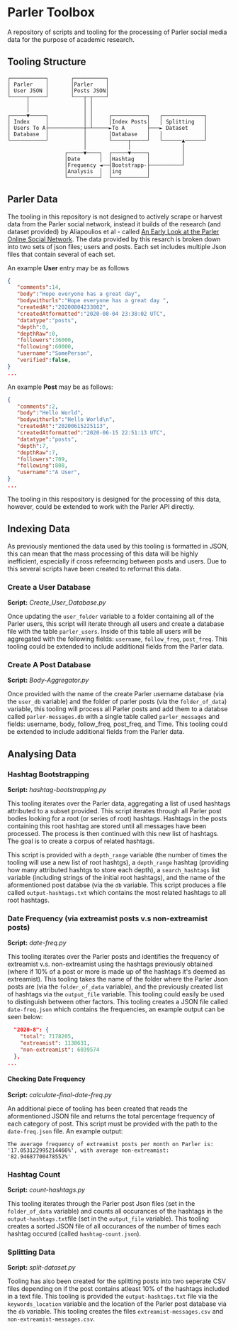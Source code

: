 # Parler Toolbox
A repository of scripts and tooling for the processing of Parler social media data for the purpose of academic research.

## Tooling Structure
```
┌───────────┐       ┌──────────┐
│ Parler    │       │Parler    │
│ User JSON │       │Posts JSON│
└─────┬─────┘       └───┬─┬────┘
      │                 │ │
      │                 │ │
┌─────▼─────┐           │ │     ┌───────────┐   ┌─────────────┐
│ Index     │           │ │     │Index Posts│   │ Splitting   │
│ Users To A├───────────┼─┴─────►To A       ├───► Dataset     │
│ Database  │           │       │Database   │   │             │
└───────────┘           │       └─────┬─────┘   └──────▲──────┘
                        │             │                │
                  ┌─────▼────┐  ┌─────▼─────┐          │
                  │Date      │  │Hashtag    │          │
                  │Frequency ◄──┤Bootstrapp-├──────────┘
                  │Analysis  │  │ing        │
                  └──────────┘  └───────────┘
```

## Parler Data
The tooling in this repository is not designed to actively scrape or harvest data from the Parler social network, instead it builds of the research (and dataset provided) by Aliapoulios et al - called [An Early Look at the Parler Online Social Network](https://arxiv.org/pdf/2101.03820.pdf). The data provided by this resarch is broken down into two sets of json files; users and posts. Each set includes multiple Json files that contain several of each set.

An example **User** entry may be as follows
```JSON
{
   "comments":14,
   "body":"Hope everyone has a great day",
   "bodywithurls":"Hope everyone has a great day ",
   "createdAt":"20200804233802",
   "createdAtformatted":"2020-08-04 23:38:02 UTC",
   "datatype":"posts",
   "depth":0,
   "depthRaw":0,
   "followers":36000,
   "following":60000,
   "username":"SomePerson",
   "verified":false,
}
...
```

An example **Post** may be as follows:

```JSON
{
   "comments":2,
   "body":"Hello World",
   "bodywithurls":"Hello World\n",
   "createdAt":"20200615225113",
   "createdAtformatted":"2020-06-15 22:51:13 UTC",
   "datatype":"posts",
   "depth":7,
   "depthRaw":7,
   "followers":709,
   "following":808,
   "username":"A User",
}
...
```

The tooling in this respository is designed for the processing of this data, however, could be extended to work with the Parler API directly.

## Indexing Data
As previously mentioned the data used by this tooling is formatted in JSON, this can mean that the mass processing of this data will be highly inefficient, especially if cross refeerncing between posts and users. Due to this several scripts have been created to reformat this data.

### Create a User Database
**Script:** *Create_User_Database.py*

Once updating the ```user_folder``` variable to a folder containing all of the Parler users, this script will iterate through all users and create a database file with the table ```parler_users```. Inside of this table all users will be aggregated with the following fields: ```username```, ```follow_freq```, ```post_freq```. This tooling could be extended to include additional fields from the Parler data.

### Create A Post Database
**Script:** *Body-Aggregator.py*

Once provided with the name of the create Parler username database (via the ```user_db``` variable) and the folder of parler posts (via the ```folder_of_data```) variable, this tooling will process all Parler posts and add them to a databse called ```parler-messages.db``` with a single table called ```parler_messages``` and fields: username, body, follow_freq, post_freq, and Time. This tooling could be extended to include additional fields from the Parler data.

## Analysing Data

### Hashtag Bootstrapping
**Script:** *hashtag-bootstrapping.py*

This tooling iterates over the Parler data, aggregating a list of used hashtags attributed to a subset provided.  This script iterates through all Parler post bodies looking for a root (or series of root) hashtags. Hashtags in the posts containing this root hashtag are stored until all messages have been processed. The process is then continued with this new list of hashtags. The goal is to create a corpus of related hashtags. 

This script is provided with a ```depth_range``` variable (the number of times the tooling will use a new list of root hashtgs), a ```depth_range``` hashtag (providing how many attributed hashtgs to store each depth), a ```search_hashtags``` list variable (including strings of the initial root hashtags), and the name of the aformentioned post databse (via the ```db``` variable. This script produces a file called ```output-hashtags.txt``` which contains the most related hashtags to all root hashtags.

### Date Frequency (via extreamist posts v.s non-extreamist posts)
**Script:** *date-freq.py*

This tooling iterates over the Parler posts and identifies the frequency of extreamist v.s. non-extreamist using the hashtags previously obtained (where if 10% of a post or more is made up of the hashtags it's deemed as extreamist). This tooling takes the name of the folder where the Parler Json posts are (via the ```folder_of_data``` variable), and the previously created list of hashtags via the ```output_file``` variable. This tooling could easily be used to distinguish between other factors. This tooling creates a JSON file called ```date-freq.json``` which contains the frequencies, an example output can be seen below:

```JSON
  "2020-8": {
    "total": 7178205,
    "extreamist": 1138631,
    "non-extreamist": 6039574
  },
...
```

#### Checking Date Frequency
**Script:** *calculate-final-date-freq.py*

An additional piece of tooling has been created that reads the aformentioned JSON file and returns the total percentage frequency of each category of post. This script must be provided with the path to the ```date-freq.json``` file. An example output:

```
The average frequency of extreamist posts per month on Parler is: '17.053122995214466%', with average non-extreamist: '82.94687700478552%'
```

### Hashtag Count
**Script:** *count-hashtags.py*

This tooling iterates through the Parler post Json files (set in the ```folder_of_data``` variable) and counts all occurances of the hashtags in the  ```output-hashtags.txt```file (set in the ```output_file``` variable). This tooling creates a sorted JSON file of all occurances of the number of times each hashtag occured (called ```hashtag-count.json```).

### Splitting Data 
**Script:** *split-dataset.py*

Tooling has also been created for the splitting posts into two seperate CSV files depending on if the post contains atleast 10% of the hashtags included in a text file. 
This tooling is provided the ```output-hashtags.txt``` file via the ```keywords_location``` variable and the location of the Parler post database via the ```db``` variable. This tooling creates the files ```extreamist-messages.csv``` and ```non-extreamist-messages.csv```.
